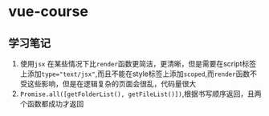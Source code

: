 # vue-course

## 学习笔记

1. 使用`jsx` 在某些情况下比`render`函数更简洁，更清晰，但是需要在script标签上添加`type="text/jsx"`,而且不能在style标签上添加`scoped`,而`render`函数不受这些影响，但是在逻辑复杂的页面会很乱，代码量很大
2. `Promise.all([getFolderList(), getFileList()])`,根据书写顺序返回，且两个函数都成功才返回

